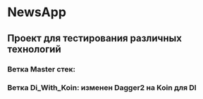 # NewsApp

## Проект для тестирования различных технологий

### Ветка Master стек:

### Ветка Di_With_Koin: изменен Dagger2 на Koin для DI

